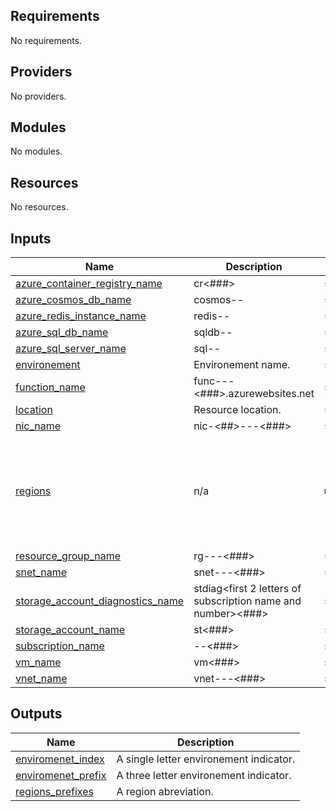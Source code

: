 <!-- BEGIN_TF_DOCS -->
## Requirements

No requirements.

## Providers

No providers.

## Modules

No modules.

## Resources

No resources.

## Inputs

| Name | Description | Type | Default | Required |
|------|-------------|------|---------|:--------:|
| <a name="input_azure_container_registry_name"></a> [azure\_container\_registry\_name](#input\_azure\_container\_registry\_name) | cr<app name><environment><###> | `string` | n/a | yes |
| <a name="input_azure_cosmos_db_name"></a> [azure\_cosmos\_db\_name](#input\_azure\_cosmos\_db\_name) | cosmos-<app name>-<environment> | `string` | n/a | yes |
| <a name="input_azure_redis_instance_name"></a> [azure\_redis\_instance\_name](#input\_azure\_redis\_instance\_name) | redis-<app name>-<environment> | `string` | n/a | yes |
| <a name="input_azure_sql_db_name"></a> [azure\_sql\_db\_name](#input\_azure\_sql\_db\_name) | sqldb-<database name>-<environment> | `string` | n/a | yes |
| <a name="input_azure_sql_server_name"></a> [azure\_sql\_server\_name](#input\_azure\_sql\_server\_name) | sql-<app name>-<environment> | `string` | n/a | yes |
| <a name="input_environement"></a> [environement](#input\_environement) | Environement name. | `string` | `"production"` | no |
| <a name="input_function_name"></a> [function\_name](#input\_function\_name) | func-<app name>-<environment>-<###>.azurewebsites.net | `string` | `null` | no |
| <a name="input_location"></a> [location](#input\_location) | Resource location. | `string` | `"westeurope"` | no |
| <a name="input_nic_name"></a> [nic\_name](#input\_nic\_name) | nic-<##>-<vm name>-<subscription type>-<###> | `string` | n/a | yes |
| <a name="input_regions"></a> [regions](#input\_regions) | n/a | `map(any)` | <pre>{<br>  "Central US": "centralus",<br>  "East US": "eastus",<br>  "East US 2": "eastus2",<br>  "Global": "global",<br>  "North Europe": "northeurope",<br>  "West Europe": "westeurope"<br>}</pre> | no |
| <a name="input_resource_group_name"></a> [resource\_group\_name](#input\_resource\_group\_name) | rg-<app or service name>-<subscription type>-<###> | `string` | `null` | no |
| <a name="input_snet_name"></a> [snet\_name](#input\_snet\_name) | snet-<subscription type>-<region>-<###> | `string` | n/a | yes |
| <a name="input_storage_account_diagnostics_name"></a> [storage\_account\_diagnostics\_name](#input\_storage\_account\_diagnostics\_name) | stdiag<first 2 letters of subscription name and number><region><###> | `string` | n/a | yes |
| <a name="input_storage_account_name"></a> [storage\_account\_name](#input\_storage\_account\_name) | st<storage name><###> | `string` | n/a | yes |
| <a name="input_subscription_name"></a> [subscription\_name](#input\_subscription\_name) | <business unit>-<subscription type>-<###> | `string` | `null` | no |
| <a name="input_vm_name"></a> [vm\_name](#input\_vm\_name) | vm<app name><###> | `string` | `null` | no |
| <a name="input_vnet_name"></a> [vnet\_name](#input\_vnet\_name) | vnet-<subscription type>-<region>-<###> | `string` | n/a | yes |

## Outputs

| Name | Description |
|------|-------------|
| <a name="output_enviromenet_index"></a> [enviromenet\_index](#output\_enviromenet\_index) | A single letter environement indicator. |
| <a name="output_enviromenet_prefix"></a> [enviromenet\_prefix](#output\_enviromenet\_prefix) | A three letter environement indicator. |
| <a name="output_regions_prefixes"></a> [regions\_prefixes](#output\_regions\_prefixes) | A region abreviation. |
<!-- END_TF_DOCS -->
